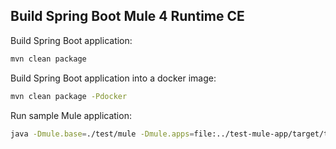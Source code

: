 ## Build Spring Boot Mule 4 Runtime CE

Build Spring Boot application:

``` bash
mvn clean package
```

Build Spring Boot application into a docker image:

``` bash
mvn clean package -Pdocker
```

Run sample Mule application:

``` bash
java -Dmule.base=./test/mule -Dmule.apps=file:../test-mule-app/target/test-mule-app-1.0.0-mule-application.jar -Dmule.cleanStartup=true -jar target/spring-boot-mule4-runtime-ce-4.2.2.jar
```
